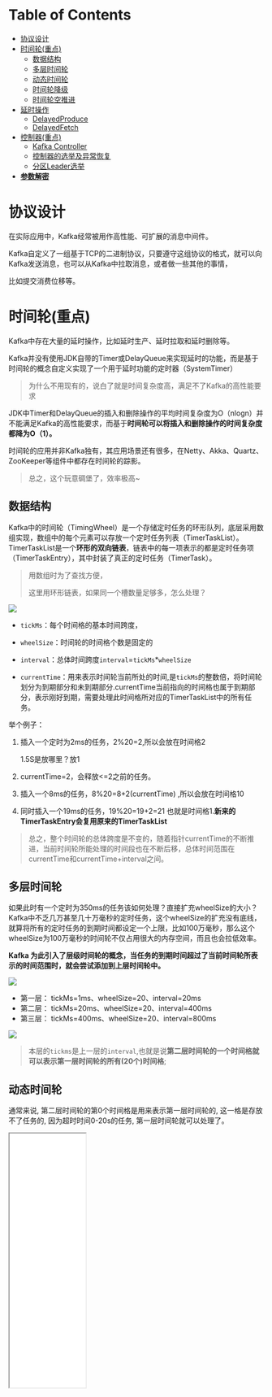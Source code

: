 # Table of Contents

* [协议设计](#协议设计)
* [时间轮(重点)](#时间轮重点)
  * [数据结构](#数据结构)
  * [多层时间轮](#多层时间轮)
  * [动态时间轮](#动态时间轮)
  * [时间轮降级](#时间轮降级)
  * [时间轮空推进](#时间轮空推进)
* [延时操作](#延时操作)
  * [DelayedProduce](#delayedproduce)
  * [DelayedFetch](#delayedfetch)
* [控制器(重点)](#控制器重点)
  * [Kafka Controller](#kafka-controller)
  * [控制器的选举及异常恢复](#控制器的选举及异常恢复)
  * [分区Leader选举](#分区leader选举)
* [**参数解密**](#参数解密)


# 协议设计

在实际应用中，Kafka经常被用作高性能、可扩展的消息中间件。

Kafka自定义了一组基于TCP的二进制协议，只要遵守这组协议的格式，就可以向Kafka发送消息，也可以从Kafka中拉取消息，或者做一些其他的事情，

比如提交消费位移等。


# 时间轮(重点)


Kafka中存在大量的延时操作，比如延时生产、延时拉取和延时删除等。

Kafka并没有使用JDK自带的Timer或DelayQueue来实现延时的功能，而是基于时间轮的概念自定义实现了一个用于延时功能的定时器（SystemTimer）

> 为什么不用现有的，说白了就是时间复杂度高，满足不了Kafka的高性能要求

JDK中Timer和DelayQueue的插入和删除操作的平均时间复杂度为O（nlogn）并不能满足Kafka的高性能要求，而基于**时间轮可以将插入和删除操作的时间复杂度都降为O（1）。**

时间轮的应用并非Kafka独有，其应用场景还有很多，在Netty、Akka、Quartz、ZooKeeper等组件中都存在时间轮的踪影。

> 总之，这个玩意碉堡了，效率极高~



## 数据结构

Kafka中的时间轮（TimingWheel）是一个存储定时任务的环形队列，底层采用数组实现，数组中的每个元素可以存放一个定时任务列表（TimerTaskList）。TimerTaskList是一个**环形的双向链表**，链表中的每一项表示的都是定时任务项（TimerTaskEntry），其中封装了真正的定时任务（TimerTask）。

> 用数组时为了查找方便，
>
> 这里用环形链表，如果同一个槽数量足够多，怎么处理？

![](.images/epub_25462424_439.png)



+ `tickMs`：每个时间格的基本时间跨度，

+ `wheelSize`：时间轮的时间格个数是固定的

+ `interval`：总体时间跨度`interval`=`tickMs`*`wheelSize`

+ `currentTime`：用来表示时间轮当前所处的时间,是`tickMs`的整数倍，将时间轮划分为到期部分和未到期部分.currentTime当前指向的时间格也属于到期部分，表示刚好到期，需要处理此时间格所对应的TimerTaskList中的所有任务。



举个例子：

1. 插入一个定时为2ms的任务，2%20=2,所以会放在时间格2

   1.5S是放哪里？放1
2. currentTime=2，会释放<=2之前的任务。
3. 插入一个8ms的任务，8%20=8+2(currentTime) ,所以会放在时间格10
4. 同时插入一个19ms的任务，19%20=19+2=21 也就是时间格1.**新来的TimerTaskEntry会复用原来的TimerTaskList**

> 总之，整个时间轮的总体跨度是不变的，随着指针currentTime的不断推进，当前时间轮所能处理的时间段也在不断后移，总体时间范围在currentTime和currentTime+interval之间。



## 多层时间轮



如果此时有一个定时为350ms的任务该如何处理？直接扩充wheelSize的大小？Kafka中不乏几万甚至几十万毫秒的定时任务，这个wheelSize的扩充没有底线，就算将所有的定时任务的到期时间都设定一个上限，比如100万毫秒，那么这个wheelSize为100万毫秒的时间轮不仅占用很大的内存空间，而且也会拉低效率。

**Kafka 为此引入了层级时间轮的概念，当任务的到期时间超过了当前时间轮所表示的时间范围时，就会尝试添加到上层时间轮中。**



![](.images/epub_25462424_440.jpg)

+ 第一层： tickMs=1ms、wheelSize=20、interval=20ms
+ 第二层： tickMs=20ms、wheelSize=20、interval=400ms
+ 第三层： tickMs=400ms、wheelSize=20、interval=800ms



![](.images/v2-44eb9b14cb47e512acef8657a163ad49_720w.jpg)

> 本层的`tickms`是上一层的`interval`,也就是说**第二层时间轮的一个时间格就可以表示第一层时间轮的所有(20个)时间格**;



## 动态时间轮

通常来说, 第二层时间轮的第0个时间格是用来表示第一层时间轮的, 这一格是存放不了任务的, 因为超时时间0-20s的任务, 第一层时间轮就可以处理了。


<iframe  height=500 width=150  src=".images/v2-50c4f9f7bbc77c84a0a1da23d86c36cf_b.gif">
从图中可以看到，当第一层时间轮的指针定格在1s时，超时时间0s的时间格就过期了。而这个时候，第二层时间轮第0个时间格的时间范围就从[0,19]分为了过期的[0],和未过期的[1,19]。而过期的[0]就会被新的过期时间[400]复用。

第二层时间轮第0个时间格的过期时间范围演变如下：

[0-19]

[400][1,19]

[400,401][2,19]

......

[400,419]



所以，如果在当前时间是2s的时候, 插入一个延时时间为399s的任务, 这个任务的过期时间就是在2s的基础上加399s，也就是401s。这个任务还是会插到第二层时间轮第0个时间格中去。




## 时间轮降级



例子：

1. 对于350ms的，会在第二层(350+2)%20=17
2. 对于450ms的，会在第三层的第一格。
3. 随着时间流逝，原本定时为450ms的任务还剩下50ms的时间，会降级到第二层【40-60】，再经历40ms之后，此时这个任务又被“察觉”，不过还剩余10ms，还是不能立即执行到期操作。会降级到第一层的【10-11】中。此时任务到期，执行任务。



## 时间轮空推进



从动画中可以注意到, 随着时间推进, 时间轮的指针循环往复地定格在每一个时间格上, 每一次都要判断当前定格的时间格里是不是有任务存在;

其中有很多时间格都是没有任务的, 指针定格在这种空的时间格中, 就是一次"空推进";

比如说, 插入一个延时时间400s的任务, 指针就要执行399次"空推进", 这是一种浪费!



Kafka中的定时器借了JDK中的DelayQueue来协助推进时间轮。

具体做法是对于每个使用到的`TimerTaskList`都加入`DelayQueue`，

>  每个用到的TimerTaskList特指非哨兵节点的定时任务项TimerTaskEntry对应的TimerTaskList。



+ `DelayQueue`会根据`TimerTaskList`对应的超时时间`expiration`来排序，最短`expiration`的`TimerTaskList`会被排在`DelayQueue`的队头。

+ Kafka中会有一个线程来获取 DelayQueue 中到期的任务列表,`ExpiredOperationReaper`=过期操作收割机

+ 当“收割机”线程获取 DelayQueue 中超时的任务列表 TimerTaskList之后,既可以根据TimerTaskList 的 

  expiration 来推进时间轮的时间，也可以就获取的TimerTaskList执行相应的操作，对里面的TimerTaskEntry该执行过期操作的就执行过期操作，该降级时间轮的就降级时间轮。




> Kafka 中的 TimingWheel 专门用来执行插入和删除TimerTaskEntry的操作，而 DelayQueue 专门负责时间推进的任务。用DelayQueue空间换时间。





# 延时操作


我们先了解下定时和延时的区别

+ 定时操作：指在特定时间之后执行的操作

+ 延时操作：有可能在延时期间提前执行某操作，也就是延时操作是支持外部事件触发的。

  > 这里和线程池的Future有什么区别？
  >
  > Future：时任务完成回调给调用方
  >
  > 延时：如果没有外界打破，即使完成，也只能到过期时间后，通知调用方
  >
  > 定时：周期性执行
  >
  > 业务场景不同，使用方式也不同。


如果在使用生产者客户端发送消息的时候将 acks 参数设置为-1，那么就意味着需要等待ISR集合中的所有副本都确认收到消息之后才能正确地收到响应的结果，或者捕获超时异常。

> 这个时候用定时是不明智的，定时只会周期的扫描，不能精准的抓住任务的完成时间点。



## DelayedProduce


Kafka是怎么处理的？在消息写入Leader副本后，会创建一个DelayProduce,用来处理消息正常写入所有副本或者超时情况，以返回相应的响应结果给客户端。

延时操作需要延时返回响应的结果，首先**它必须有一个超时时间（delayMs）**，如果在这个超时时间内没有完成既定的任务，那么就需要强制完成以返回响应结果给客户端。


就延时生产操作而言，它的**外部事件是所要写入消息的某个分区的HW（高水位）发生增长。**

也就是说，随着follower副本不断地与leader副本进行消息同步，进而促使HW进一步增长，HW 每增长一次都会检测是否能够完成此次延时生产操作，如果可以就执行以此返回响应结果给客户端；如果在超时时间内始终无法完成，则强制执行。

> 也就是说，DelayProudec的提前返回是靠另外的线程监听，来返回响应结果的。



![](.images/epub_25462424_444.png)

+ 延时操作创建之后会被加入**延时操作管理器**（DelayedOperationPurgatory）
+ 每个延时操作管理器都会配备一个**定时器**（SystemTimer）来做超时管理，底层是**时间轮**
+ “**收割机”线程**就是由延时操作管理器启动的
+ 延时操作需要支持外部事件的触发，所以还要配备一个**监听池**来负责监听每个分区的外部事件—查看是否有分区的HW发生了增长。
+ ExpiredOperationReaper不仅可以推进时间轮，还会定期清理监听池中已完成的延时操作。



## DelayedFetch

> 有延时生产就有延时拉取。



两个follower副本都已经拉取到了leader副本的最新位置，此时又向leader副本发送拉取请求，而leader副本并没有新的消息写入，那么此时leader副本该如何处理呢？

Kafka在处理拉取请求时，会先读取一次日志文件：fetchMinBytes，由参数fetch.min.bytes配置，默认值为1

+ 大于日志文件：不会创建延时操作

+ 小于日志文件：会创建一个延时拉取操作,以等待拉取到足够数量的消息。

  > 说明同步程度比较高。



外部事件如何触发呢？

消息追加到了leader副本的本地日志文件中，监听器会触发拉取操作，结束延时任务

超时事件：触发第二次读取日志。

# 控制器(重点)



## Kafka Controller

在 Kafka 集群中会有一个或多个 broker，其中**只有一个 broker 会被选举为控制器（Kafka Controller)**



它负责管理整个**集群中所有分区和副本的状态**。

+ 当某个分区的leader副本出现故障时，由控制器负责为该分区选举新的leader副本。(分区平衡)
+ 当检测到某个分区的ISR集合发生变化时，由控制器负责通知所有broker更新其元数据信息。
+ 当使用kafka-topics.sh脚本为某个topic增加分区数量时，同样还是由控制器负责分区的重新分配。



## 控制器的选举及异常恢复


Broker 在启动时，会尝试去 ZooKeeper 中创建 /controller 节点。Kafka 当前选举控制器的规则是：**第一个成功创建 /controller 节点的 Broker** 会被指定为控制器。
![](.images/epub_25462424_446.png)

+ version：在目前版本中固定为1
+ brokerid：表示成为控制器的broker的id编号
+ timestamp：表示竞选成为控制器时的时间戳。



> 什么是脑裂？


有时由于网络问题，可能同时有两个broker认为自己是controller，这时候其他的broker就会发生脑裂，不知道该听从谁的。



> 如何解决脑裂问题？

ZooKeeper 中还有一个与控制器有关的/controller_epoch 节点，这个节点是持久（PERSISTENT）节点，节点中存放的是一个整型的controller_epoch值。

当控制器发生变更时，每选出一个新的控制器就将该字段值加1。每个和控制器交互的请求都会携带controller_epoch这个字段。

+ 如果请求的controller_epoch值小于内存中的controller_epoch值，则认为这个请求是向已经过期的控制器所发送的请求，那么这个请求会被认定为无效的请求。
+ 如果请求的controller_epoch值大于内存中的controller_epoch值，那么说明已经有新的控制器当选了。



## 分区Leader选举



# **参数解密**

